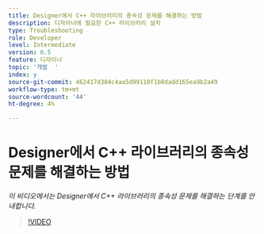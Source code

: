 ```yaml
---
title: Designer에서 C++ 라이브러리의 종속성 문제를 해결하는 방법
description: 디자이너에 필요한 C++ 라이브러리 설치
type: Troubleshooting
role: Developer
level: Intermediate
version: 6.5
feature: 디자이너
topic: '개발  '
index: y
source-git-commit: 462417d384c4aa5d99110f1b8dadd165ea9b2a49
workflow-type: tm+mt
source-wordcount: '44'
ht-degree: 4%

---
```



# Designer에서 C++ 라이브러리의 종속성 문제를 해결하는 방법

*이 비디오에서는 Designer에서 C++ 라이브러리의 종속성 문제를 해결하는 단계를 안내합니다.*

>[!VIDEO](https://video.tv.adobe.com/v/335576?quality=9&learn=on)
